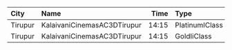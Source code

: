 | City    | Name                        |  Time | Type           | Price | Capacity | Booked |
| :------ | :-------------------------- | ----: | :------------- | ----: | -------: | -----: |
| Tirupur | KalaivaniCinemasAC3DTirupur | 14:15 | PlatinumIClass |  100₹ |      100 |     82 |
| Tirupur | KalaivaniCinemasAC3DTirupur | 14:15 | GoldIiClass    |   80₹ |      206 |    103 |